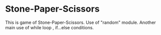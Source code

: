 # Stone-Paper-Scissors
This is game of Stone-Paper-Scissors.
Use of "random" module.
Another main use of  while loop , if...else conditions.
